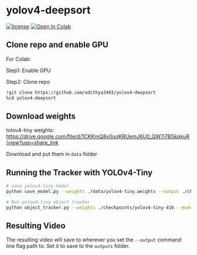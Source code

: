 # yolov4-deepsort

[![license](https://img.shields.io/github/license/mashape/apistatus.svg)](LICENSE)
[![Open In Colab](https://colab.research.google.com/assets/colab-badge.svg)](https://colab.research.google.com/drive/1b817NCQR8pZ3lQqkSdahz9GGywwN2rk5?usp=sharing)


## Clone repo and enable GPU

For Colab:

Step1: Enable GPU

Step2: Clone repo

```bash
!git clone https://github.com/adithya3403/yolov4-deepsort
%cd yolov4-deepsort
```

## Download weights

tolov4-tiny weights: https://drive.google.com/file/d/1CKKmQ8y0uqKRUemJ6U0_QW7i7BSkpkuR/view?usp=share_link

Download and put them in ```data``` folder

## Running the Tracker with YOLOv4-Tiny


```bash
# save yolov4-tiny model
python save_model.py --weights ./data/yolov4-tiny.weights --output ./checkpoints/yolov4-tiny-416 --model yolov4 --tiny

# Run yolov4-tiny object tracker
python object_tracker.py --weights ./checkpoints/yolov4-tiny-416 --model yolov4 --video ./data/video/test4.mp4 --output ./outputs/tiny4.mp4 --tiny
```

## Resulting Video
The resulting video will save to wherever you set the ```--output``` command line flag path to.
Set it to save to the ```outputs``` folder. 
